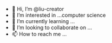 - 👋 Hi, I’m @liu-creator
- 👀 I’m interested in ...computer science
- 🌱 I’m currently learning ... 
- 💞️ I’m looking to collaborate on ...
- 📫 How to reach me ...

<!---
liu-creator/liu-creator is a ✨ special ✨ repository because its `README.md` (this file) appears on your GitHub profile.
You can click the Preview link to take a look at your changes.
--->
